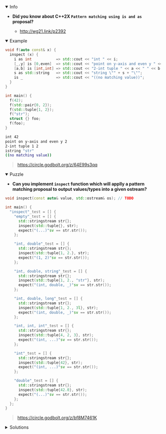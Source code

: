 <details open><summary>Info</summary><p>

* **Did you know about C++2X `Pattern matching using is and as` proposal?**

  * http://wg21.link/p2392

</p></details><details open><summary>Example</summary><p>

```cpp
void f(auto const& x) {
  inspect (x) {
    i as int           => std::cout << "int " << i;
    [_,y] is [0,even]  => std::cout << "point on y-axis and even y " << y;
    [a,b] is [int,int] => std::cout << "2-int tuple " << a << " " << b;
    s as std::string   => std::cout << "string \"" + s + "\"";
    is _               => std::cout << "((no matching value))";
  }
}

int main() {
  f(42);
  f(std::pair{0, 2});
  f(std::tuple{1, 2});
  f("str");
  struct {} foo;
  f(foo);
}
```

```sh
int 42
point on y-axis and even y 2
2-int tuple 1 2
istring "str"
((no matching value))
```

> https://circle.godbolt.org/z/64E99s3qq

</p></details><details open><summary>Puzzle</summary><p>

* **Can you implement `inspect` function which will applly a pattern matching proposal to output values/types into a given ostream?**

```cpp
void inspect(const auto& value, std::ostream& os); // TODO

int main() {
  "inspect"_test = [] {
    "empty"_test = [] {
      std::stringstream str{};
      inspect(std::tuple{}, str);
      expect("(...)"sv == str.str());
    };

    "int, double"_test = [] {
      std::stringstream str{};
      inspect(std::tuple{1, 2.}, str);
      expect("(1, 2)"sv == str.str());
    };

    "int, double, string"_test = [] {
      std::stringstream str{};
      inspect(std::tuple{1, 2., "str"}, str);
      expect("(int, double, _)"sv == str.str());
    };

    "int, double, long"_test = [] {
      std::stringstream str{};
      inspect(std::tuple{1, 2., 3l}, str);
      expect("(int, double, _)"sv == str.str());
    };

    "int, int, int"_test = [] {
      std::stringstream str{};
      inspect(std::tuple{4, 2, 3}, str);
      expect("(int, ...)"sv == str.str());
    };

    "int"_test = [] {
      std::stringstream str{};
      inspect(std::tuple{42}, str);
      expect("(int, ...)"sv == str.str());
    };

    "double"_test = [] {
      std::stringstream str{};
      inspect(std::tuple{42.0}, str);
      expect("(...)"sv == str.str());
    };
  };
}
```

> https://circle.godbolt.org/z/bf8M7461K

</p></details><details><summary>Solutions</summary><p>

```cpp
void inspect(const auto& value, std::ostream& os) {
  inspect(value) {
    [x, y] is [int, double] => os << '(' << x << ", " << y << ')';
    is [int, double, _]     => os << "(int, double, _)";
    is [int, ...]           => os << "(int, ...)";
    is _                    => os << "(...)";
  }
}
```

> https://circle.godbolt.org/z/ea8zMEres

```cpp
void inspect(const auto& value, std::ostream& os) {
    inspect(value) {
        [a, b] as [int, double] => os << "(" << a << ", " << b << ")";
        is [int, double, _] => os << "(int, double, _)";
        is [int, ...] => os << "(int, ...)" ;
        is [...] => os << "(...)";
    }
}
```

> https://circle.godbolt.org/z/qExzx3ddr

```cpp
void inspect(const auto& value, std::ostream& os) {
    inspect(value) {
        [a, b] => os << "(" << a << ", " << b << ")";
        is [int, double, _] => os << "(int, double, _)";
        is [int, ...] => os << "(int, ...)";
        _ => os << "(...)";
    }
}
```

> https://circle.godbolt.org/z/x48qxdWo5

```cpp
void inspect(const auto& value, std::ostream& os) {
    inspect (value) {
        is [1, 2.] => os << "(1, 2)";
        is [1, 2., _] => os << "(int, double, _)";
        is [int, ...] => os << "(int, ...)";
        is _ => os << "(...)";
    }
}
```

> https://circle.godbolt.org/z/5Tqq3qahh

```cpp
void inspect(const auto& value, std::ostream& os) {
    inspect(value) {
        [a,b] is [int, double]       => os << "(" << a << ", " << b << ")" ;
        [a,b,c] is [int, double, _]  => os << "(int, double, _)";
        [a,b,c] is [int, int, int]   => os << "(int, ...)";
        [i] is [int]                 => os << "(int, ...)";
        is _                         => os << "(...)";
    }
}
```

> https://circle.godbolt.org/z/KG51jjTaE
